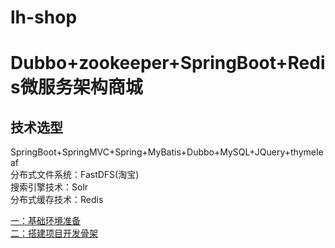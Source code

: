 # lh-shop
# Dubbo+zookeeper+SpringBoot+Redis微服务架构商城<br>
## 技术选型<br>
SpringBoot+SpringMVC+Spring+MyBatis+Dubbo+MySQL+JQuery+thymeleaf<br>
分布式文件系统：FastDFS(淘宝)<br>
搜索引擎技术：Solr<br>
分布式缓存技术：Redis<br>


[一：基础环境准备](https://blog.csdn.net/weixin_37762923/article/details/102749798 "悬停显示")<br>
[二：搭建项目开发骨架](https://blog.csdn.net/weixin_37762923/article/details/102764271 "悬停显示")
